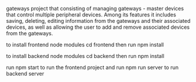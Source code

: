 gateways
project that consisting of managing gateways - master devices that control multiple peripheral devices. Among its features it includes saving, deleting, editing information from the gateways and their associated devices, as well as allowing the user to add and remove associated devices from the gateways.

to install frontend node modules cd frontend then run npm install

to install backend node modules cd backend then run npm install

run npm start to run the frontend project and run npm run server to run backend server
